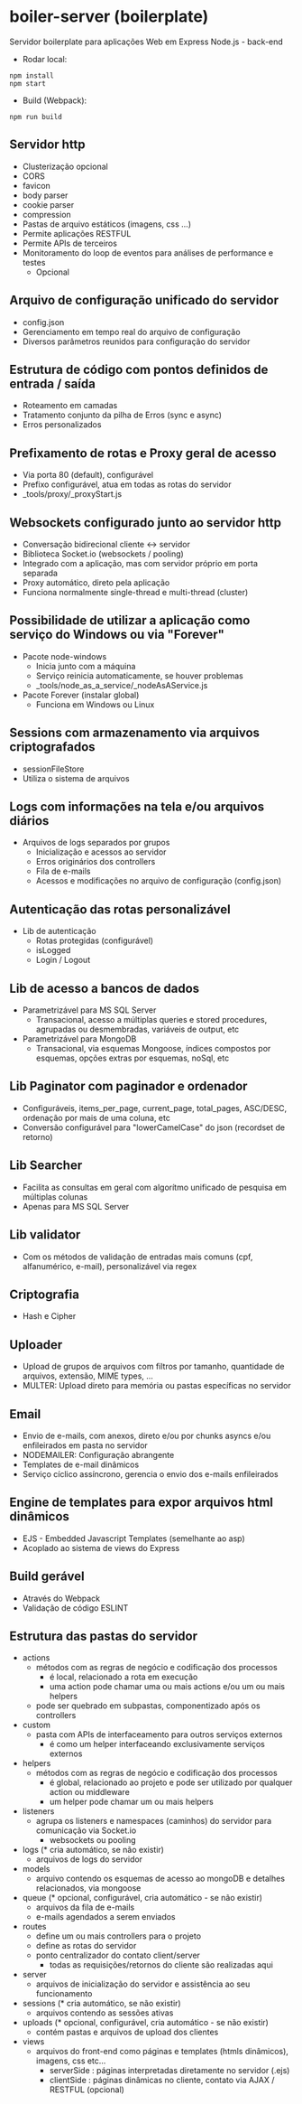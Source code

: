 # boiler-server (boilerplate)

Servidor boilerplate para aplicações Web em Express Node.js - back-end

* Rodar local:
```
npm install
npm start
```

* Build (Webpack):
```
npm run build
```

## Servidor http
  * Clusterização opcional
  * CORS
  * favicon
  * body parser
  * cookie parser
  * compression
  * Pastas de arquivo estáticos (imagens, css ...)
  * Permite aplicações RESTFUL
  * Permite APIs de terceiros
  * Monitoramento do loop de eventos para análises de performance e testes
    - Opcional

## Arquivo de configuração unificado do servidor
  * config.json
  * Gerenciamento em tempo real do arquivo de configuração
  * Diversos parâmetros reunidos para configuração do servidor

## Estrutura de código com pontos definidos de entrada / saída
  * Roteamento em camadas
  * Tratamento conjunto da pilha de Erros (sync e async)
  * Erros personalizados

## Prefixamento de rotas e Proxy geral de acesso
  * Via porta 80 (default), configurável
  * Prefixo configurável, atua em todas as rotas do servidor
  * _tools/proxy/_proxyStart.js

## Websockets configurado junto ao servidor http
  * Conversação bidirecional cliente <-> servidor
  * Biblioteca Socket.io (websockets / pooling)
  * Integrado com a aplicação, mas com servidor próprio em porta separada
  * Proxy automático, direto pela aplicação
  * Funciona normalmente single-thread e multi-thread (cluster)

## Possibilidade de utilizar a aplicação como serviço do Windows ou via "Forever"
  * Pacote node-windows
    - Inicia junto com a máquina
    - Serviço reinicia automaticamente, se houver problemas
    - _tools/node_as_a_service/_nodeAsAService.js
  * Pacote Forever (instalar global)
    - Funciona em Windows ou Linux

## Sessions com armazenamento via arquivos criptografados
  * sessionFileStore
  * Utiliza o sistema de arquivos

## Logs com informações na tela e/ou arquivos diários
  * Arquivos de logs separados por grupos
    - Inicialização e acessos ao servidor
    - Erros originários dos controllers
    - Fila de e-mails
    - Acessos e modificações no arquivo de configuração (config.json)

## Autenticação das rotas personalizável
  * Lib de autenticação
    - Rotas protegidas (configurável)
    - isLogged
    - Login / Logout

## Lib de acesso a bancos de dados
  * Parametrizável para MS SQL Server
    - Transacional, acesso a múltiplas queries e stored procedures, agrupadas ou desmembradas, variáveis de output, etc
  * Parametrizável para MongoDB
    - Transacional, via esquemas Mongoose, índices compostos por esquemas, opções extras por esquemas, noSql, etc

## Lib Paginator com paginador e ordenador
  * Configuráveis, items_per_page, current_page, total_pages, ASC/DESC, ordenação por mais de uma coluna, etc
  * Conversão configurável para "lowerCamelCase" do json (recordset de retorno)

## Lib Searcher
  * Facilita as consultas em geral com algorítmo unificado de pesquisa em múltiplas colunas
  * Apenas para MS SQL Server

## Lib validator
  * Com os métodos de validação de entradas mais comuns (cpf, alfanumérico, e-mail), personalizável via regex

## Criptografia
  * Hash e Cipher

## Uploader
  * Upload de grupos de arquivos com filtros por tamanho, quantidade de arquivos, extensão, MIME types, ...
  * MULTER: Upload direto para memória ou pastas específicas no servidor

## Email
  * Envio de e-mails, com anexos, direto e/ou por chunks asyncs e/ou enfileirados em pasta no servidor
  * NODEMAILER: Configuração abrangente
  * Templates de e-mail dinâmicos
  * Serviço cíclico assíncrono, gerencia o envio dos e-mails enfileirados

## Engine de templates para expor arquivos html dinâmicos
  * EJS - Embedded Javascript Templates (semelhante ao asp)
  * Acoplado ao sistema de views do Express

## Build gerável
  * Através do Webpack
  * Validação de código ESLINT

## Estrutura das pastas do servidor
  * actions
    - métodos com as regras de negócio e codificação dos processos
      + é local, relacionado a rota em execução
      + uma action pode chamar uma ou mais actions e/ou um ou mais helpers
    - pode ser quebrado em subpastas, componentizado após os controllers
  * custom
    - pasta com APIs de interfaceamento para outros serviços externos
      + é como um helper interfaceando exclusivamente serviços externos
  * helpers
    - métodos com as regras de negócio e codificação dos processos
      + é global, relacionado ao projeto e pode ser utilizado por qualquer action ou middleware
      + um helper pode chamar um ou mais helpers
  * listeners
    - agrupa os listeners e namespaces (caminhos) do servidor para comunicação via Socket.io
      + websockets ou pooling
  * logs (* cria automático, se não existir)
    - arquivos de logs do servidor
  * models
    - arquivo contendo os esquemas de acesso ao mongoDB e detalhes relacionados, via mongoose
  * queue (* opcional, configurável, cria automático - se não existir)
    - arquivos da fila de e-mails
    - e-mails agendados a serem enviados
  * routes
    - define um ou mais controllers para o projeto
    - define as rotas do servidor
    - ponto centralizador do contato client/server
      + todas as requisições/retornos do cliente são realizadas aqui
  * server
    - arquivos de inicialização do servidor e assistência ao seu funcionamento
  * sessions (* cria automático, se não existir)
    - arquivos contendo as sessões ativas
  * uploads (* opcional, configurável, cria automático - se não existir)
    - contém pastas e arquivos de upload dos clientes
  * views
    - arquivos do front-end como páginas e templates (htmls dinâmicos), imagens, css etc...
      + serverSide : páginas interpretadas diretamente no servidor (.ejs)
      + clientSide : páginas dinâmicas no cliente, contato via AJAX / RESTFUL (opcional)
